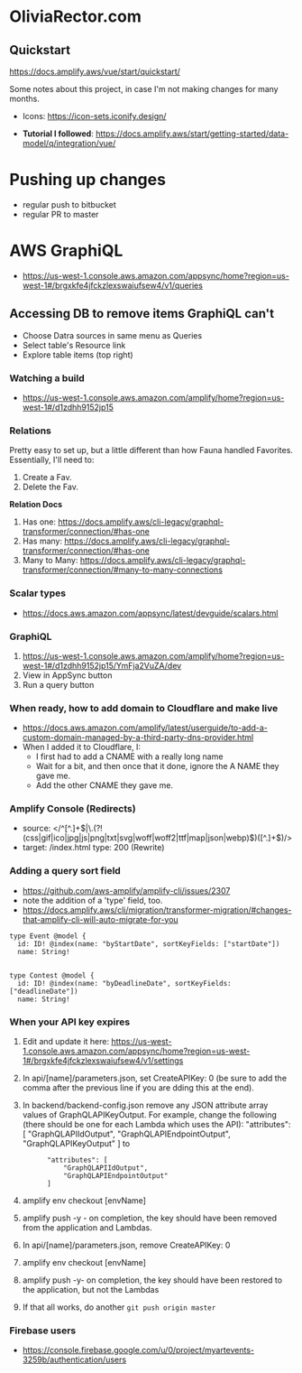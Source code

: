 # OliviaRector.com

## Quickstart
https://docs.amplify.aws/vue/start/quickstart/



Some notes about this project, in case I'm not making changes for many months.

- Icons: https://icon-sets.iconify.design/

- **Tutorial I followed**: https://docs.amplify.aws/start/getting-started/data-model/q/integration/vue/

# Pushing up changes

- regular push to bitbucket
- regular PR to master

# AWS GraphiQL

- https://us-west-1.console.aws.amazon.com/appsync/home?region=us-west-1#/brgxkfe4jfckzlexswaiufsew4/v1/queries

## Accessing DB to remove items GraphiQL can't

- Choose Datra sources in same menu as Queries
- Select table's Resource link
- Explore table items (top right)

### Watching a build

- https://us-west-1.console.aws.amazon.com/amplify/home?region=us-west-1#/d1zdhh9152jp15

### Relations

Pretty easy to set up, but a little different than how Fauna handled Favorites.
Essentially, I'll need to:

1. Create a Fav.
2. Delete the Fav.

**Relation Docs**

1. Has one: https://docs.amplify.aws/cli-legacy/graphql-transformer/connection/#has-one
2. Has many: https://docs.amplify.aws/cli-legacy/graphql-transformer/connection/#has-one
3. Many to Many: https://docs.amplify.aws/cli-legacy/graphql-transformer/connection/#many-to-many-connections

### Scalar types

- https://docs.aws.amazon.com/appsync/latest/devguide/scalars.html

### GraphiQL

1. https://us-west-1.console.aws.amazon.com/amplify/home?region=us-west-1#/d1zdhh9152jp15/YmFja2VuZA/dev
2. View in AppSync button
3. Run a query button

### When ready, how to add domain to Cloudflare and make live

- https://docs.aws.amazon.com/amplify/latest/userguide/to-add-a-custom-domain-managed-by-a-third-party-dns-provider.html
- When I added it to Cloudflare, I:
  - I first had to add a CNAME with a really long name
  - Wait for a bit, and then once that it done, ignore the A NAME they gave me.
  - Add the other CNAME they gave me.

### Amplify Console (Redirects)

- source: </^[^.]+$|\.(?!(css|gif|ico|jpg|js|png|txt|svg|woff|woff2|ttf|map|json|webp)$)([^.]+$)/>
- target: /index.html
  type: 200 (Rewrite)

### Adding a query sort field

- https://github.com/aws-amplify/amplify-cli/issues/2307
- note the addition of a 'type' field, too.
- https://docs.amplify.aws/cli/migration/transformer-migration/#changes-that-amplify-cli-will-auto-migrate-for-you

```
type Event @model {
  id: ID! @index(name: "byStartDate", sortKeyFields: ["startDate"])
  name: String!


type Contest @model {
  id: ID! @index(name: "byDeadlineDate", sortKeyFields: ["deadlineDate"])
  name: String!
```

### When your API key expires

1.  Edit and update it here: https://us-west-1.console.aws.amazon.com/appsync/home?region=us-west-1#/brgxkfe4jfckzlexswaiufsew4/v1/settings
2.  In api/[name]/parameters.json, set CreateAPIKey: 0 (be sure to add the comma after the previous line if you are dding this at the end).
3.  In backend/backend-config.json remove any JSON attribute array values of GraphQLAPIKeyOutput. For example, change the following (there should be one for each Lambda which uses the API):
    "attributes": [
    "GraphQLAPIIdOutput",
    "GraphQLAPIEndpointOutput",
    "GraphQLAPIKeyOutput"
    ]
    to

              "attributes": [
                  "GraphQLAPIIdOutput",
                  "GraphQLAPIEndpointOutput"
              ]

4.  amplify env checkout [envName]
5.  amplify push -y - on completion, the key should have been removed from the application and Lambdas.
6.  In api/[name]/parameters.json, remove CreateAPIKey: 0
7.  amplify env checkout [envName]
8.  amplify push -y- on completion, the key should have been restored to the application, but not the Lambdas
9.  If that all works, do another `git push origin master`

### Firebase users

- https://console.firebase.google.com/u/0/project/myartevents-3259b/authentication/users